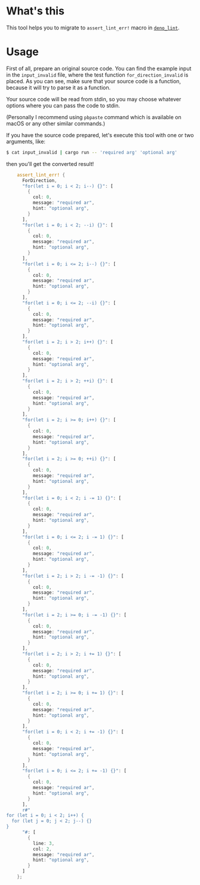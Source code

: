 # What's this

This tool helps you to migrate to `assert_lint_err!` macro in [`deno_lint`](https://github.com/deno_land/deno_lint).

# Usage

First of all, prepare an original source code. You can find the example input in the `input_invalid` file, where the test function `for_direction_invalid` is placed. As you can see, make sure that your source code is a function, because it will try to parse it as a function.

Your source code will be read from stdin, so you may choose whatever options where you can pass the code to stdin.

(Personally I recommend using `pbpaste` command which is available on macOS or any other similar commands.)

If you have the source code prepared, let's execute this tool with one or two arguments, like:

```sh
$ cat input_invalid | cargo run -- 'required arg' 'optional arg'
```

then you'll get the converted result!

```rust
    assert_lint_err! {
      ForDirection,
      "for(let i = 0; i < 2; i--) {}": [
        {
          col: 0,
          message: "required ar",
          hint: "optional arg",
        }
      ],
      "for(let i = 0; i < 2; --i) {}": [
        {
          col: 0,
          message: "required ar",
          hint: "optional arg",
        }
      ],
      "for(let i = 0; i <= 2; i--) {}": [
        {
          col: 0,
          message: "required ar",
          hint: "optional arg",
        }
      ],
      "for(let i = 0; i <= 2; --i) {}": [
        {
          col: 0,
          message: "required ar",
          hint: "optional arg",
        }
      ],
      "for(let i = 2; i > 2; i++) {}": [
        {
          col: 0,
          message: "required ar",
          hint: "optional arg",
        }
      ],
      "for(let i = 2; i > 2; ++i) {}": [
        {
          col: 0,
          message: "required ar",
          hint: "optional arg",
        }
      ],
      "for(let i = 2; i >= 0; i++) {}": [
        {
          col: 0,
          message: "required ar",
          hint: "optional arg",
        }
      ],
      "for(let i = 2; i >= 0; ++i) {}": [
        {
          col: 0,
          message: "required ar",
          hint: "optional arg",
        }
      ],
      "for(let i = 0; i < 2; i -= 1) {}": [
        {
          col: 0,
          message: "required ar",
          hint: "optional arg",
        }
      ],
      "for(let i = 0; i <= 2; i -= 1) {}": [
        {
          col: 0,
          message: "required ar",
          hint: "optional arg",
        }
      ],
      "for(let i = 2; i > 2; i -= -1) {}": [
        {
          col: 0,
          message: "required ar",
          hint: "optional arg",
        }
      ],
      "for(let i = 2; i >= 0; i -= -1) {}": [
        {
          col: 0,
          message: "required ar",
          hint: "optional arg",
        }
      ],
      "for(let i = 2; i > 2; i += 1) {}": [
        {
          col: 0,
          message: "required ar",
          hint: "optional arg",
        }
      ],
      "for(let i = 2; i >= 0; i += 1) {}": [
        {
          col: 0,
          message: "required ar",
          hint: "optional arg",
        }
      ],
      "for(let i = 0; i < 2; i += -1) {}": [
        {
          col: 0,
          message: "required ar",
          hint: "optional arg",
        }
      ],
      "for(let i = 0; i <= 2; i += -1) {}": [
        {
          col: 0,
          message: "required ar",
          hint: "optional arg",
        }
      ],
      r#"
for (let i = 0; i < 2; i++) {
  for (let j = 0; j < 2; j--) {}
}
      "#: [
        {
          line: 3,
          col: 2,
          message: "required ar",
          hint: "optional arg",
        }
      ]
    };
```



